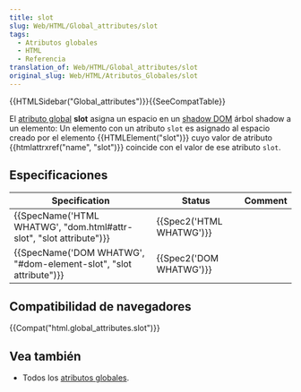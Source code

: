 ```yaml
---
title: slot
slug: Web/HTML/Global_attributes/slot
tags:
  - Atributos globales
  - HTML
  - Referencia
translation_of: Web/HTML/Global_attributes/slot
original_slug: Web/HTML/Atributos_Globales/slot
---
```


{{HTMLSidebar("Global_attributes")}}{{SeeCompatTable}}

El [atributo global](/es/docs/Web/HTML/Global_attributes) **slot** asigna un espacio en un [shadow DOM](/es/docs/Web/Web_Components/Shadow_DOM) árbol shadow a un elemento: Un elemento con un atributo `slot` es asignado al espacio creado por el elemento {{HTMLElement("slot")}} cuyo valor de atributo {{htmlattrxref("name", "slot")}} coincide con el valor de ese atributo `slot`.

## Especificaciones

| Specification                                                                            | Status                           | Comment |
| ---------------------------------------------------------------------------------------- | -------------------------------- | ------- |
| {{SpecName('HTML WHATWG', "dom.html#attr-slot", "slot attribute")}} | {{Spec2('HTML WHATWG')}} |         |
| {{SpecName('DOM WHATWG', "#dom-element-slot", "slot attribute")}} | {{Spec2('DOM WHATWG')}} |         |

## Compatibilidad de navegadores

{{Compat("html.global_attributes.slot")}}

## Vea también

- Todos los [atributos globales](/es/docs/Web/HTML/Global_attributes).
